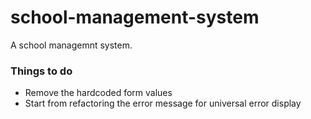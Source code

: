 # school-management-system

A school managemnt system.

### Things to do
* Remove the hardcoded form values
* Start from refactoring the error message for universal error display
